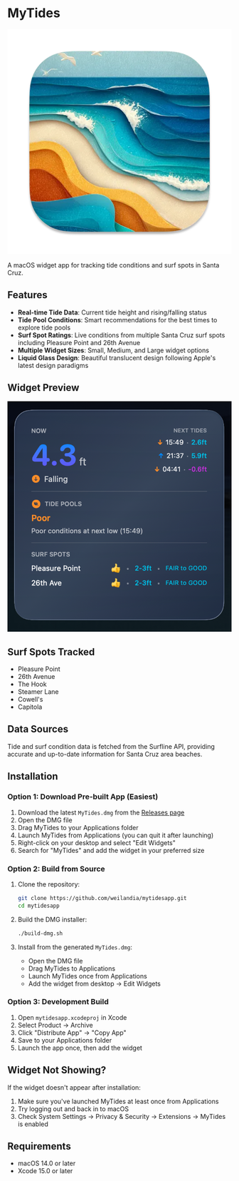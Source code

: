 # MyTides

![Icon](./icon.png)


A macOS widget app for tracking tide conditions and surf spots in Santa Cruz.

## Features

- **Real-time Tide Data**: Current tide height and rising/falling status
- **Tide Pool Conditions**: Smart recommendations for the best times to explore tide pools
- **Surf Spot Ratings**: Live conditions from multiple Santa Cruz surf spots including Pleasure Point and 26th Avenue
- **Multiple Widget Sizes**: Small, Medium, and Large widget options
- **Liquid Glass Design**: Beautiful translucent design following Apple's latest design paradigms

## Widget Preview

![MyTides Widget Screenshot](./widget-screenshot.png)

## Surf Spots Tracked

- Pleasure Point
- 26th Avenue
- The Hook
- Steamer Lane
- Cowell's
- Capitola

## Data Sources

Tide and surf condition data is fetched from the Surfline API, providing accurate and up-to-date information for Santa Cruz area beaches.

## Installation

### Option 1: Download Pre-built App (Easiest)

1. Download the latest `MyTides.dmg` from the [Releases page](https://github.com/weilandia/mytidesapp/releases)
2. Open the DMG file
3. Drag MyTides to your Applications folder
4. Launch MyTides from Applications (you can quit it after launching)
5. Right-click on your desktop and select "Edit Widgets"
6. Search for "MyTides" and add the widget in your preferred size

### Option 2: Build from Source

1. Clone the repository:
   ```bash
   git clone https://github.com/weilandia/mytidesapp.git
   cd mytidesapp
   ```

2. Build the DMG installer:
   ```bash
   ./build-dmg.sh
   ```

3. Install from the generated `MyTides.dmg`:
   - Open the DMG file
   - Drag MyTides to Applications
   - Launch MyTides once from Applications
   - Add the widget from desktop → Edit Widgets

### Option 3: Development Build

1. Open `mytidesapp.xcodeproj` in Xcode
2. Select Product → Archive
3. Click "Distribute App" → "Copy App"
4. Save to your Applications folder
5. Launch the app once, then add the widget

## Widget Not Showing?

If the widget doesn't appear after installation:
1. Make sure you've launched MyTides at least once from Applications
2. Try logging out and back in to macOS
3. Check System Settings → Privacy & Security → Extensions → MyTides is enabled

## Requirements

- macOS 14.0 or later
- Xcode 15.0 or later
